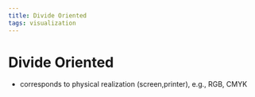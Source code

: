 ```yaml
---
title: Divide Oriented
tags: visualization
---
```


# Divide Oriented
- corresponds to physical realization (screen,printer), e.g., RGB, CMYK








































